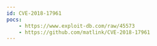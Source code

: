 ```yaml
---
id: CVE-2018-17961
pocs:
    - https://www.exploit-db.com/raw/45573
    - https://github.com/matlink/CVE-2018-17961
---
```

